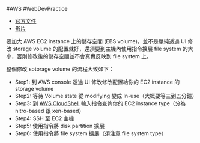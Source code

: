 #AWS #WebDevPractice

- [官方文件](https://docs.aws.amazon.com/AWSEC2/latest/UserGuide/recognize-expanded-volume-linux.html)
- [影片](https://www.youtube.com/watch?v=smuSDWglwEs)

要加大 AWS EC2 instance 上的儲存空間 (EBS volume)，並不是單純透過 UI 修改 storage volume 的配置就好，還須要到主機內使用指令擴展 file system 的大小，否則修改後的儲存空間並不會真實反映到 file system 上。

整個修改 sotorage volume 的流程大致如下：

- Step1: 到 AWS console 透過 UI 修改修改配置給你的 EC2 instance 的 storage volume
- Step2: 等待 Volume state 從 modifying 變成 In-use（大概要等三到五分鐘）
- Step3: 到 [AWS CloudShell](https://console.aws.amazon.com/cloudshell) 輸入指令查詢你的 EC2 instance type（分為 nitro-based 跟 xen-based）
- Step4: SSH 至 EC2 主機
- Step5: 使用指令將 disk partition 擴展
- Step6: 使用指令將 file  system 擴展（須注意 file system type）
